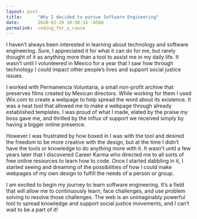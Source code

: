 ```yaml
---
layout: post
title:      "Why I decided to pursue Software Engineering"
date:       2020-02-29 10:50:34 -0500
permalink:  coding_for_a_cause
---
```



I haven’t always been interested in learning about technology and software engineering. Sure, I appreciated it for what it can do for me, but rarely thought of it as anything more than a tool to assist me in my daily life. It wasn’t until I volunteered in Mexico for a year that I saw how through technology I could impact other people’s lives and support social justice issues. 

I worked with Permanencia Voluntaria, a small non-profit archive that preserves films created by Mexican directors. While working for them I used Wix.com to create a webpage to help spread the word about its existence. It was a neat tool that allowed me to make a webpage through already established templates. I was proud of what I made, elated by the praise my boss gave me, and thrilled by the influx of support we received simply by having a bigger online presence. 

However I was frustrated by how boxed in I was with the tool and desired the freedom to be more creative with the design, but at the time I didn’t have the tools or knowledge to do anything more with it. It wasn’t until a few years later that I discovered Career Karma who directed me to all sorts of free online resources to learn how to code. Once I started dabbling in it, I started seeing and dreaming of the possibilities of how I could make webpages of my own design to fulfill the needs of a person or group.

I am excited to begin my journey to learn software engineering. It’s a field that will allow me to continuously learn, face challenges, and use problem solving to resolve those challenges. The web is an unimaginably powerful tool to spread knowledge and support social justice movements, and I can’t wait to be a part of it!

